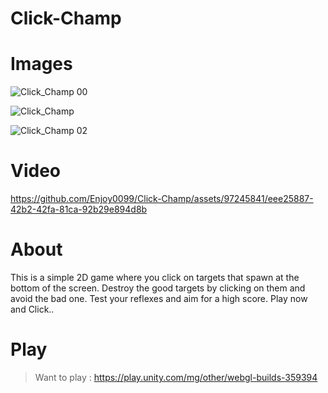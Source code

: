 # Click-Champ

# Images

![Click_Champ 00](https://github.com/Enjoy0099/Click-Champ/assets/97245841/e641385c-16e8-46ce-9d68-e4d5b5cd655a)

![Click_Champ](https://github.com/Enjoy0099/Click-Champ/assets/97245841/b6538797-45d6-4b54-810a-ea5797503baa)

![Click_Champ 02](https://github.com/Enjoy0099/Click-Champ/assets/97245841/0e9326a8-ec8a-4229-8311-afba82999761)


# Video

https://github.com/Enjoy0099/Click-Champ/assets/97245841/eee25887-42b2-42fa-81ca-92b29e894d8b

# About

This is a simple 2D game where you click on targets that spawn at the bottom of the screen. Destroy the good targets by clicking on them and avoid the bad one. Test your reflexes and aim for a high score. Play now and Click..

# Play

> Want to play : https://play.unity.com/mg/other/webgl-builds-359394
